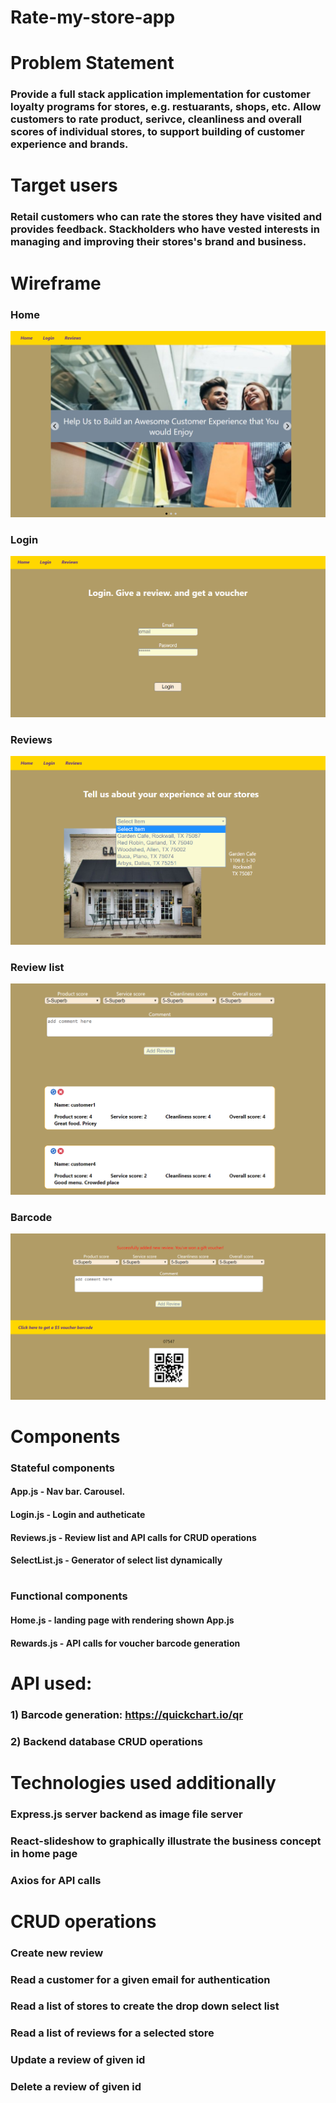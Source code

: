 # Rate-my-store-app
#
# Problem Statement
### Provide a full stack application implementation for customer loyalty programs for stores, e.g. restuarants, shops, etc. Allow customers to rate product, serivce, cleanliness and overall scores of individual stores, to support building of customer experience and brands. 
# 
# Target users
### Retail customers who can rate the stores they have visited and provides feedback. Stackholders who have vested interests in managing and improving their stores's brand and business.
# 
# Wireframe
### Home
![wireframe](./wireframe/Home.PNG)
### Login
![wireframe](./wireframe/Login.PNG)
### Reviews
![wireframe](./wireframe/Reviews.PNG)
### Review list
![wireframe](./wireframe/Review_list.PNG)
### Barcode
![wireframe](./wireframe/Barcode.PNG)
# 
# Components
### Stateful components
#### App.js - Nav bar. Carousel.
#### Login.js - Login and autheticate
#### Reviews.js - Review list and API calls for CRUD operations
#### SelectList.js - Generator of select list dynamically
# 
### Functional components
#### Home.js - landing page with rendering shown App.js
#### Rewards.js - API calls for voucher barcode generation
# 
# API used: 
### 1) Barcode generation: https://quickchart.io/qr
### 2) Backend database CRUD operations
#
# Technologies used additionally
### Express.js server backend as image file server 
### React-slideshow to graphically illustrate the business concept in home page
### Axios for API calls
#
# CRUD operations
### Create new review  
### Read a customer for a given email for authentication
### Read a list of stores to create the drop down select list
### Read a list of reviews for a selected store
### Update a review of given id
### Delete a review of given id